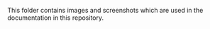 This folder contains images and screenshots which are used in the documentation in this repository.
